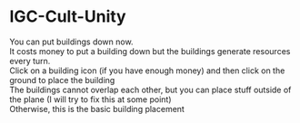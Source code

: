 # IGC-Cult-Unity
You can put buildings down now.   
It costs money to put a building down but the buildings generate resources every turn.   
Click on a building icon (if you have enough money) and then click on the ground to place the building   
The buildings cannot overlap each other, but you can place stuff outside of the plane (I will try to fix this at some point)   
Otherwise, this is the basic building placement   